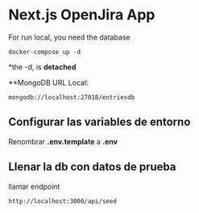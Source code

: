 # Next.js OpenJira App
For run local, you need the database
```
docker-compose up -d
```

*the -d, is __detached__

**MongoDB URL Local: 
````
mongodb://localhost:27018/entriesdb
````

## Configurar las variables de entorno

Renombrar __.env.template__ a __.env__

## Llenar la db con datos de prueba

llamar endpoint
````
http://localhost:3000/api/seed
````